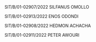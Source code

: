 SIT/B/01-02907/2022 SILFANUS OMOLLO

SIT/B/01-02913/2022 ENOS ODONDI

SIT/B/01-02908/2022   HEDMON ACHACHA

SIT/B/01-02911/2022 PETER AWOURI

